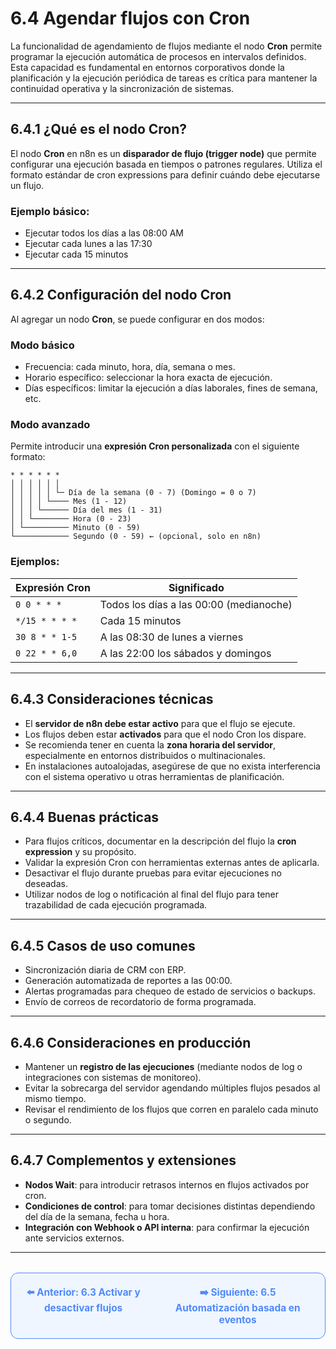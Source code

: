 
# 6.4 Agendar flujos con Cron

La funcionalidad de agendamiento de flujos mediante el nodo **Cron** permite programar la ejecución automática de procesos en intervalos definidos. Esta capacidad es fundamental en entornos corporativos donde la planificación y la ejecución periódica de tareas es crítica para mantener la continuidad operativa y la sincronización de sistemas.

---

## 6.4.1 ¿Qué es el nodo Cron?

El nodo **Cron** en n8n es un **disparador de flujo (trigger node)** que permite configurar una ejecución basada en tiempos o patrones regulares. Utiliza el formato estándar de cron expressions para definir cuándo debe ejecutarse un flujo.

### Ejemplo básico:
- Ejecutar todos los días a las 08:00 AM
- Ejecutar cada lunes a las 17:30
- Ejecutar cada 15 minutos

---

## 6.4.2 Configuración del nodo Cron

Al agregar un nodo **Cron**, se puede configurar en dos modos:

### Modo básico
- Frecuencia: cada minuto, hora, día, semana o mes.
- Horario específico: seleccionar la hora exacta de ejecución.
- Días específicos: limitar la ejecución a días laborales, fines de semana, etc.

### Modo avanzado
Permite introducir una **expresión Cron personalizada** con el siguiente formato:

```
* * * * * *
│ │ │ │ │ │
│ │ │ │ │ └─ Día de la semana (0 - 7) (Domingo = 0 o 7)
│ │ │ │ └──── Mes (1 - 12)
│ │ │ └────── Día del mes (1 - 31)
│ │ └──────── Hora (0 - 23)
│ └────────── Minuto (0 - 59)
└──────────── Segundo (0 - 59) ← (opcional, solo en n8n)
```

### Ejemplos:

| Expresión Cron       | Significado                                |
|----------------------|---------------------------------------------|
| `0 0 * * *`          | Todos los días a las 00:00 (medianoche)     |
| `*/15 * * * *`       | Cada 15 minutos                             |
| `30 8 * * 1-5`       | A las 08:30 de lunes a viernes               |
| `0 22 * * 6,0`       | A las 22:00 los sábados y domingos          |

---

## 6.4.3 Consideraciones técnicas

- El **servidor de n8n debe estar activo** para que el flujo se ejecute.
- Los flujos deben estar **activados** para que el nodo Cron los dispare.
- Se recomienda tener en cuenta la **zona horaria del servidor**, especialmente en entornos distribuidos o multinacionales.
- En instalaciones autoalojadas, asegúrese de que no exista interferencia con el sistema operativo u otras herramientas de planificación.

---

## 6.4.4 Buenas prácticas

- Para flujos críticos, documentar en la descripción del flujo la **cron expression** y su propósito.
- Validar la expresión Cron con herramientas externas antes de aplicarla.
- Desactivar el flujo durante pruebas para evitar ejecuciones no deseadas.
- Utilizar nodos de log o notificación al final del flujo para tener trazabilidad de cada ejecución programada.

---

## 6.4.5 Casos de uso comunes

- Sincronización diaria de CRM con ERP.
- Generación automatizada de reportes a las 00:00.
- Alertas programadas para chequeo de estado de servicios o backups.
- Envío de correos de recordatorio de forma programada.

---

## 6.4.6 Consideraciones en producción

- Mantener un **registro de las ejecuciones** (mediante nodos de log o integraciones con sistemas de monitoreo).
- Evitar la sobrecarga del servidor agendando múltiples flujos pesados al mismo tiempo.
- Revisar el rendimiento de los flujos que corren en paralelo cada minuto o segundo.

---

## 6.4.7 Complementos y extensiones

- **Nodos Wait**: para introducir retrasos internos en flujos activados por cron.
- **Condiciones de control**: para tomar decisiones distintas dependiendo del día de la semana, fecha u hora.
- **Integración con Webhook o API interna**: para confirmar la ejecución ante servicios externos.

---

<div align="center" style="border: 1px solid #4F8AFA; border-radius: 12px; padding: 20px; background: #f0f6ff; margin-top: 32px; display: flex; justify-content: center; gap: 32px;">
  <a href="6.3.%20Activar%20y%20desactivar%20flujos.md" style="text-decoration:none; font-weight: bold; color: #4F8AFA; font-size: 1.1em;">⬅️ Anterior: 6.3 Activar y desactivar flujos</a>
  <a href="6.5.%20Automatización%20basada%20en%20eventos%20(Webhook,%20API%20externa,%20Email).md" style="text-decoration:none; font-weight: bold; color: #4F8AFA; font-size: 1.1em;">➡️ Siguiente: 6.5 Automatización basada en eventos</a>
</div>
